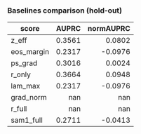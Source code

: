 ### Baselines comparison (hold-out)

| score | AUPRC | normAUPRC |
|---|---:|---:|
| z_eff | 0.3561 | 0.0802 |
| eos_margin | 0.2317 | -0.0976 |
| ps_grad | 0.3016 | 0.0024 |
| r_only | 0.3664 | 0.0948 |
| lam_max | 0.2317 | -0.0976 |
| grad_norm | nan | nan |
| r_full | nan | nan |
| sam1_full | 0.2711 | -0.0413 |